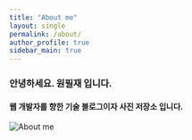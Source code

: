 ```yaml
---
title: "About me"
layout: single
permalink: /about/
author_profile: true
sidebar_main: true
---
```





### 안녕하세요. 원필재 입니다.

#### 웹 개발자를 향한 기술 블로그이자 사진 저장소 입니다.
![About me](/assets/images/DSCF1195.JPG)